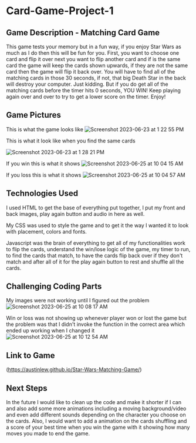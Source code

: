 # Card-Game-Project-1


## Game Description - Matching Card Game
This game tests your memory but in a fun way, if you enjoy Star Wars as much as I do then this will be fun for you. First, you want to choose one card and flip it over next you want to flip another card and if is the same card the game will keep the cards shown upwards, if they are not the same card then the game will flip it back over. You will have to find all of the matching cards in those 30 seconds, if not, that big Death Star in the back will destroy your computer. Just kidding. But if you do get all of the matching cards before the timer hits 0 seconds, YOU WIN! Keep playing again over and over to try to get a lower score on the timer. Enjoy!

## Game Pictures
This is what the game looks like
![Screenshot 2023-06-23 at 1 22 55 PM](https://github.com/austinlew/Card-Game-Project-1/assets/134661556/cbf2abcf-1545-4b59-bf40-bce6042075e7)

This is what it look like when you find the same cards

![Screenshot 2023-06-23 at 1 28 21 PM](https://github.com/austinlew/Card-Game-Project-1/assets/134661556/76ef7929-514e-455c-9fe1-2efe9a79f385)

If you win this is what it shows
![Screenshot 2023-06-25 at 10 04 15 AM](https://github.com/austinlew/Card-Game-Project-1/assets/134661556/e5f66ec2-927d-4f8b-927f-cb67a2af4771)

If you loss this is what it shows
![Screenshot 2023-06-25 at 10 04 57 AM](https://github.com/austinlew/Card-Game-Project-1/assets/134661556/dd84df77-e710-49e9-ad8c-8d715193df30)


## Technologies Used
I used HTML to get the base of everything put together, I put my front and back images, play again button and audio in here as well.

My CSS was used to style the game and to get it the way I wanted it to look with placement, colors and fonts.

Javascript was the brain of everything to get all of my functionalities work to flip the cards, understand the win/lose logic of the game, my timer to run, to find the cards that match, to have the cards flip back over if they don't match and after all of it for the play again button to rest and shuffle all the cards.

## Challenging Coding Parts
My images were not working until I figured out the problem
![Screenshot 2023-06-25 at 10 08 17 AM](https://github.com/austinlew/Card-Game-Project-1/assets/134661556/f629086a-80d8-47cc-b0d0-7d3ce1b23cb7)

Win or loss was not showing up whenever player won or lost the game but the problem was that I didn't invoke the function in the correct area which ended up working when I changed it
![Screenshot 2023-06-25 at 10 12 54 AM](https://github.com/austinlew/Card-Game-Project-1/assets/134661556/e644e50b-91bb-426d-ba1b-20c18a94a350)

## Link to Game
(https://austinlew.github.io/Star-Wars-Matching-Game/)

## Next Steps
In the future I would like to clean up the code and make it shorter if I can and also add some more animations including a moving background/video and even add different sounds depending on the character you choose on the cards. Also, I would want to add a animation on the cards shuffling and a score of your best time when you win the game with it showing how many moves you made to end the game. 
